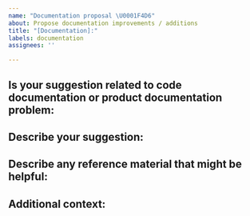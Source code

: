 ```yaml
---
name: "Documentation proposal \U0001F4D6"
about: Propose documentation improvements / additions
title: "[Documentation]:"
labels: documentation
assignees: ''

---
```


<!--For any improvements or additions to existing documentation please be as precise and concise as possible:-->

## Is your suggestion related to code documentation or product documentation problem:
<!--
* Code / Product: [e.g. Code, Product]
* File / Document Name: [e.g. README.md, package.json]
-->

## Describe your suggestion:
<!-- A clear and concise description of what changes you are proposing. In the case of multiple documents, please create separate issues.  -->

## Describe any reference material that might be helpful:
<!--
1. Name and description of reference material.
2. Name and description of reference material.
-->

## Additional context:
<!-- Add any other context or screenshots about the proposal here. -->
